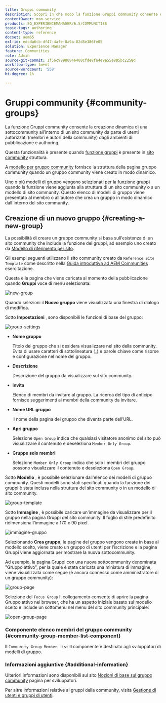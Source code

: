 ```yaml
---
title: Gruppi community
description: Scopri in che modo la funzione Gruppi community consente di creare dinamicamente una sottocommunity all’interno di un sito community da parte di utenti autorizzati in Pubblicazione e authoring.
contentOwner: msm-service
products: SG_EXPERIENCEMANAGER/6.5/COMMUNITIES
topic-tags: authoring
content-type: reference
docset: aem65
exl-id: edcda6cb-df47-4afe-8a9a-82d8e386fe05
solution: Experience Manager
feature: Communities
role: Admin
source-git-commit: 1f56c99980846400cfde8fa4e9a55e885bc2258d
workflow-type: tm+mt
source-wordcount: '558'
ht-degree: 1%

---
```


# Gruppi community {#community-groups}

La funzione Gruppi community consente la creazione dinamica di una sottocommunity all’interno di un sito community da parte di utenti autorizzati (membri e autori della community) dagli ambienti di pubblicazione e authoring.

Questa funzionalità è presente quando [funzione gruppi](/help/communities/functions.md#groups-function) è presente in [sito community](/help/communities/sites-console.md) struttura.

A [modello per gruppo community](/help/communities/tools-groups.md) fornisce la struttura della pagina gruppo community quando un gruppo community viene creato in modo dinamico.

Uno o più modelli di gruppo vengono selezionati per la funzione gruppi quando la funzione viene aggiunta alla struttura di un sito community o a un modello di sito community. Questo elenco di modelli di gruppo viene presentato al membro o all&#39;autore che crea un gruppo in modo dinamico dall&#39;interno del sito community.

## Creazione di un nuovo gruppo {#creating-a-new-group}

La possibilità di creare un gruppo community si basa sull&#39;esistenza di un sito community che include la funzione dei gruppi, ad esempio uno creato da [Modello di riferimento per sito](/help/communities/sites.md).

Gli esempi seguenti utilizzano il sito community creato da `Reference Site Template` come descritto nella [Guida introduttiva ad AEM Communities](/help/communities/getting-started.md) esercitazione.

Questa è la pagina che viene caricata al momento della pubblicazione quando **Gruppi** voce di menu selezionata:

![new-group](assets/new-group.png)

Quando selezioni il **Nuovo gruppo** viene visualizzata una finestra di dialogo di modifica.

Sotto **Impostazioni** , sono disponibili le funzioni di base del gruppo:

![group-settings](assets/group-settings.png)

* **Nome gruppo**

  Titolo del gruppo che si desidera visualizzare nel sito della community. Evita di usare caratteri di sottolineatura (_) e parole chiave come risorse e configurazione nel nome del gruppo.

* **Descrizione**

  Descrizione del gruppo da visualizzare sul sito community.

* **Invita**

  Elenco di membri da invitare al gruppo. La ricerca del tipo di anticipo fornisce suggerimenti ai membri della community da invitare.

* **Nome URL gruppo**

  Il nome della pagina del gruppo che diventa parte dell’URL.

* **Apri gruppo**

  Selezione `Open Group` indica che qualsiasi visitatore anonimo del sito può visualizzare il contenuto e deseleziona `Member Only Group`.

* **Gruppo solo membri**

  Selezione `Member Only Group` indica che solo i membri del gruppo possono visualizzare il contenuto e deseleziona `Open Group`.

Sotto **Modello** , è possibile selezionare dall&#39;elenco dei modelli di gruppo community. Questi modelli sono stati specificati quando la funzione dei gruppi è stata inclusa nella struttura del sito community o in un modello di sito community.

![group-template](assets/group-template.png)

Sotto **Immagine** , è possibile caricare un&#39;immagine da visualizzare per il gruppo nella pagina Gruppi del sito community. Il foglio di stile predefinito ridimensiona l&#39;immagine a 170 x 90 pixel.

![immagine-gruppo](assets/group-image.png)

Selezionando **Crea gruppo**, le pagine del gruppo vengono create in base al modello scelto, viene creato un gruppo di utenti per l’iscrizione e la pagina Gruppi viene aggiornata per mostrare la nuova sottocommunity.

Ad esempio, la pagina Gruppi con una nuova sottocommunity denominata &quot;Gruppo attivo&quot;, per la quale è stata caricata una miniatura di immagine, viene visualizzata come segue (è ancora connesso come amministratore di un gruppo community):

![group-page](assets/group-page.png)

Selezione del `Focus Group` Il collegamento consente di aprire la pagina Gruppo attivo nel browser, che ha un aspetto iniziale basato sul modello scelto e include un sottomenu nel menu del sito community principale:

![open-group-page](assets/open-group-page.png)

### Componente elenco membri del gruppo community {#community-group-member-list-component}

Il `Community Group Member List` Il componente è destinato agli sviluppatori di modelli di gruppo.

### Informazioni aggiuntive {#additional-information}

Ulteriori informazioni sono disponibili sul sito [Nozioni di base sul gruppo community](/help/communities/essentials-groups.md) pagina per sviluppatori.

Per altre informazioni relative ai gruppi della community, visita [Gestione di utenti e gruppi di utenti](/help/communities/users.md).
